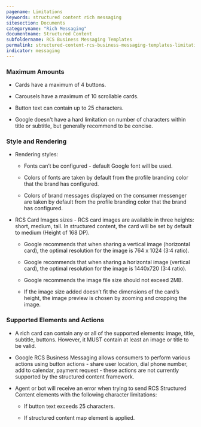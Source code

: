 ```yaml
---
pagename: Limitations
Keywords: structured content rich messaging
sitesection: Documents
categoryname: "Rich Messaging"
documentname: Structured Content
subfoldername: RCS Business Messaging Templates
permalink: structured-content-rcs-business-messaging-templates-limitations.html
indicator: messaging
---
```


### Maximum Amounts

* Cards have a maximum of 4 buttons.

* Carousels have  a maximum of 10 scrollable cards.

* Button text can contain up to 25 characters.

* Google doesn't have a hard limitation on number of characters within title or subtitle, but generally recommend to be concise.

### Style and Rendering

* Rendering styles:

    * Fonts can’t be configured - default Google font will be used.

    * Colors of fonts are taken by default from the profile branding color that the brand has configured.

    * Colors of brand messages displayed on the consumer messenger are taken by default from the profile branding color that the brand has configured.

* RCS Card Images sizes - RCS card images are available in three heights: short, medium, tall. In structured content, the card will be set by default to medium (Height of 168 DP).

    * Google recommends that when sharing a vertical image (horizontal card), the optimal resolution for the image is 764 x 1024 (3:4 ratio).

    * Google recommends that when sharing a horizontal image (vertical card), the optimal resolution for the image is 1440x720 (3:4 ratio).

    * Google recommends the image file size should not exceed 2MB.

    * If the image size added doesn’t fit the dimensions of the card’s height, the image preview is chosen by zooming and cropping the image.

### Supported Elements and Actions    

* A rich card can contain any or all of the supported elements: image, title, subtitle, buttons. However, it MUST contain at least an image or title to be valid.

* Google RCS Business Messaging allows consumers to perform various actions using button actions - share user location, dial phone number, add to calendar, payment request  - these actions are not currently supported  by the structured content framework.

* Agent or bot will receive an error when trying to send RCS Structured Content elements with the following character limitations:

    * If  button text exceeds 25 characters.

    * If structured content map element is applied.
